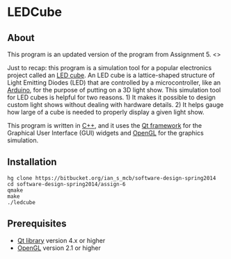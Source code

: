 LEDCube
====

About
----
This program is an updated version of the program from Assignment 5.
<<DESCRIPTION HERE>>

Just to recap: this program is a simulation tool for a popular 
electronics project called an [LED cube][1]. An LED cube is a 
lattice-shaped structure of Light Emitting Diodes (LED) that are 
controlled by a microcontroller, like an [Arduino][2], for the 
purpose of putting on a 3D light show. This simulation tool for 
LED cubes is helpful for two reasons. 1) It makes it possible to 
design custom light shows without dealing with hardware details. 
2) It helps gauge how large of a cube is needed to properly 
display a given light show.

This program is written in [C++][3], and it uses the 
[Qt framework][4] for the Graphical User Interface (GUI) widgets 
and [OpenGL][5] for the graphics simulation.

Installation
----
    hg clone https://bitbucket.org/ian_s_mcb/software-design-spring2014
    cd software-design-spring2014/assign-6
    qmake
    make
    ./ledcube

Prerequisites
----
* [Qt library][6] version 4.x or higher
* [OpenGL][7] version 2.1 or higher


[1]: http://www.instructables.com/id/Led-Cube-8x8x8/
[2]: http://en.wikipedia.org/wiki/Arduino
[3]: http://en.wikipedia.org/wiki/C%2B%2B
[4]: http://en.wikipedia.org/wiki/Qt_%28software%29
[5]: http://www.opengl.org/
[6]: https://qt-project.org/downloads
[7]: http://www.opengl.org/documentation/implementations/

